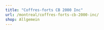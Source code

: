 ```yaml
---
title: "Coffres-forts CB 2000 Inc"
url: /montreal/coffres-forts-cb-2000-inc/
shop: Allgemein
---
```

